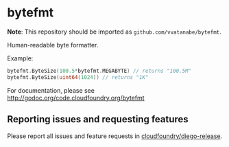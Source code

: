 bytefmt
=======

**Note**: This repository should be imported as `github.com/vvatanabe/bytefmt`.

Human-readable byte formatter.

Example:

```go
bytefmt.ByteSize(100.5*bytefmt.MEGABYTE) // returns "100.5M"
bytefmt.ByteSize(uint64(1024)) // returns "1K"
```

For documentation, please see http://godoc.org/code.cloudfoundry.org/bytefmt

## Reporting issues and requesting features

Please report all issues and feature requests in [cloudfoundry/diego-release](https://github.com/cloudfoundry/diego-release/issues).
